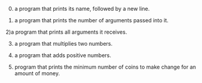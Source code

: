 0) a program that prints its name, followed by a new line.

1) a program that prints the number of arguments passed into it.

2)a program that prints all arguments it receives.

3) a program that multiplies two numbers.

4) a program that adds positive numbers.

5)  program that prints the minimum number of coins to make change for an amount of money.
